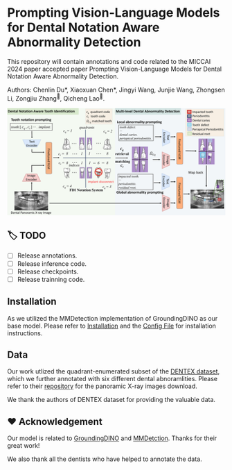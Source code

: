 # Prompting Vision-Language Models for Dental Notation Aware Abnormality Detection
This repository will contain annotations and code related to the MICCAI 2024 paper accepted paper Prompting Vision-Language Models for Dental Notation Aware Abnormality Detection. 

Authors: Chenlin Du*, Xiaoxuan Chen*, Jingyi Wang, Junjie Wang, Zhongsen Li, Zongjiu Zhang<sup>:email:</sup>, Qicheng Lao<sup>:email:</sup>.

![Illustration of the proposed framework](main_figure.png)

## :label: TODO 

- [ ] Release annotations.
- [ ] Release inference code.
- [ ] Release checkpoints.
- [ ] Release trainning code.

## Installation

As we utilized the MMDetection implementation of GroundingDINO as our base model. Please refer to [Installation](https://mmdetection.readthedocs.io/en/latest/get_started.html) and the [Config File](https://github.com/open-mmlab/mmdetection/tree/main/configs/grounding_dino) for installation instructions.


## Data

Our work utlized the quadrant-enumerated subset of the [DENTEX dataset]([https://github.com/open-mmlab/mmdetection/tree/main/configs/grounding_dino](https://arxiv.org/abs/2305.19112)), which we further annotated with six different dental abnoramlities. Please refer to their [repository](https://github.com/ibrahimethemhamamci/HierarchicalDet) for the panoramic X-ray images download. 

We thank the authors of DENTEX dataset for providing the valuable data.

## :hearts: Acknowledgement

Our model is related to [GroundingDINO](https://github.com/IDEA-Research/GroundingDINO/) and [MMDetction](https://github.com/open-mmlab/mmdetection). Thanks for their great work!

We also thank all the dentists who have helped to annotate the data.

